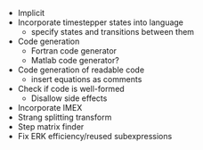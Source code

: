 * Implicit
* Incorporate timestepper states into language
    - specify states and transitions between them
* Code generation
    - Fortran code generator
    - Matlab code generator?
* Code generation of readable code
    - insert equations as comments
* Check if code is well-formed
    - Disallow side effects
* Incorporate IMEX
* Strang splitting transform
* Step matrix finder
* Fix ERK efficiency/reused subexpressions
